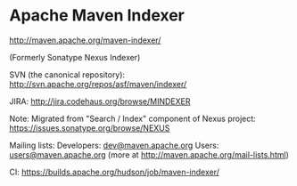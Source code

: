 Apache Maven Indexer
====================

http://maven.apache.org/maven-indexer/

(Formerly Sonatype Nexus Indexer)


SVN (the canonical repository):
http://svn.apache.org/repos/asf/maven/indexer/

JIRA:
http://jira.codehaus.org/browse/MINDEXER

Note: Migrated from "Search / Index" component of Nexus project:
https://issues.sonatype.org/browse/NEXUS

Mailing lists:
Developers: dev@maven.apache.org
Users: users@maven.apache.org
(more at http://maven.apache.org/mail-lists.html)

CI:
https://builds.apache.org/hudson/job/maven-indexer/
